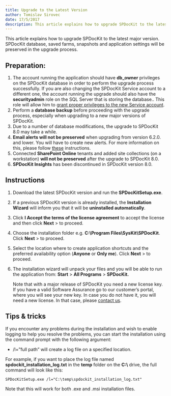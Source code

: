 ```yaml
---
title: Upgrade to the Latest Version
author: Tomislav Sirovec      
date: 17/5/2017
description: This article explains how to upgrade SPDocKit to the latest major version.
---
```


This article explains how to upgrade SPDocKit to the latest major version. SPDocKit database, saved farms, snapshots and application settings will be preserved in the upgrade process.

## Preparation:
1. The account running the application should have __db_owner__ privileges on the SPDocKit database in order to perform the upgrade process successfully. If you are also changing the SPDocKit Service account to a different one, the account running the upgrade should also have the __securityadmin__ role on the SQL Server that is storing the database.. This role will allow him to [grant proper privileges to the new Service account](#internal/requirements/user-permissions-requirements/).
1. Perform a __database backup__ before proceeding with the upgrade process, especially when upgrading to a new major versions of SPDocKit.
1. Due to a number of database modifications, the upgrade to SPDocKit 8.0 may take a while. 
1. __Email alerts will not be preserved__ when upgrading from version 6.2.0. and lower. You will have to create new alerts. For more information on this, please follow [these](#internal/configure-and-extend-spdockit/options-wizard) instructions.
1. Connected __SharePoint Online__ tenants and added site collections (on a workstation) __will not be preserved__ after the upgrade to SPDocKit 8.0.
1. __SPDocKit Insights__ has been discontinued in SPDocKit version 8.0.

## Instructions
1. Download the latest SPDocKit version and run the __SPDocKitSetup.exe__.
1. If a previous SPDocKit version is already installed, the __Installation Wizard__ will inform you that it will be __uninstalled automatically__.
1. Click __I Accept the terms of the license agreement__ to accept the license and then click __Next__ > to proceed.
1. Choose the installation folder e.g. __C:\Program Files\SysKit\SPDocKit__. Click __Next__ > to proceed.
1. Select the location where to create application shortcuts and the preferred availability option (__Anyone__ or __Only me__). Click __Next__ > to proceed.
1. The installation wizard will unpack your files and you will be able to run the application from: __Start__ > __All Programs__ > __SPDocKit.__

   Note that with a major release of SPDocKit you need a new license key. If you have a valid Software Assurance go to our customer’s portal, where you will see your new key. In case you do not have it, you will need a new license. In that case, please [contact us](https://www.syskit.com/company/contact-us/).

## Tips & tricks
If you encounter any problems during the installation and wish to enable logging to help you resolve the problems, you can start the installation using the command prompt with the following argument:
* /l=”full path” will create a log file on a specified location.

For example, if you want to place the log file named __spdockit_installation_log.txt__ in the __temp__ folder on the __C:\\__ drive, the full command will look like this:

`SPDocKitSetup.exe /l="C:\temp\spdockit_installation_log.txt"`


Note that this will work for both .exe and .msi installation files.
